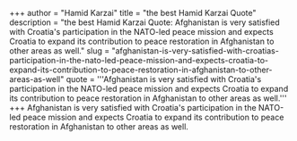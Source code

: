 +++
author = "Hamid Karzai"
title = "the best Hamid Karzai Quote"
description = "the best Hamid Karzai Quote: Afghanistan is very satisfied with Croatia's participation in the NATO-led peace mission and expects Croatia to expand its contribution to peace restoration in Afghanistan to other areas as well."
slug = "afghanistan-is-very-satisfied-with-croatias-participation-in-the-nato-led-peace-mission-and-expects-croatia-to-expand-its-contribution-to-peace-restoration-in-afghanistan-to-other-areas-as-well"
quote = '''Afghanistan is very satisfied with Croatia's participation in the NATO-led peace mission and expects Croatia to expand its contribution to peace restoration in Afghanistan to other areas as well.'''
+++
Afghanistan is very satisfied with Croatia's participation in the NATO-led peace mission and expects Croatia to expand its contribution to peace restoration in Afghanistan to other areas as well.
